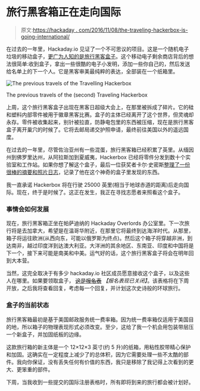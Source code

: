 # 旅行黑客箱正在走向国际

> 原文:[https://hackaday . com/2016/11/08/the-traveling-hackerbox-is-going-international/](https://hackaday.com/2016/11/08/the-travelling-hackerbox-is-going-international/)

在过去的一年里，Hackaday.io 见证了一个不可思议的项目。这是一个随机电子垃圾的移动盒子，[更广为人知的是旅行黑客盒子](https://hackaday.io/project/7373-travelling-hacker-box)。这个移动电子剩余商店背后的想法很简单:收到盒子，拿出一些很酷的电子小发明，添加一些你自己的，然后发送给名单上的下一个人。它是黑客审美最纯粹的表达，全部装在一个纸箱里。

![The previous travels of the Travelling Hackerbox](../Images/4c983b7be7ec6a536fb5feed1b8fafb4.png)

The previous travels of the (second) Traveling Hackerbox

上周，这个旅行黑客盒子出现在黑客日超级大会上，在那里被拆成了碎片。它的硅和塑料内部零件被用于徽章黑客比赛。盒子的主体已经离开了这个世界，但灵魂却永存。零件被收集起来，别针被拉直，防静电包里的东西被压缩，现在是旅行黑客盒子离开巢穴的时候了。它将去邮局递交护照申请，最终前往美国以外的遥远国度。

在过去的一年里，尽管佐治亚州有一些混蛋，旅行黑客箱已经积累了英里。从缅因州到佛罗里达州，从阿拉斯加到夏威夷，Hackerbox 已经将零件分发到数十个实验室和工作站。如果你想了解这个盒子，最后一位获奖者卡尔·史密斯[整理了一份很棒的摘要和照片日志](https://hackaday.io/project/7373/log/47247-hacker-box-visits-north-dakota)，记录了他在这个神奇的盒子里发现的东西。

我一直承诺 Hackerbox 将在行驶 25000 英里(相当于地球赤道的距离)后走向国际。现在，终于是时候了。这正在发生，我正在寻找志愿者来照看这个盒子。

### 事情会如何发展

现在，旅行黑客箱正坐在帕萨迪纳的 Hackaday Overlords 办公室里。下一次旅行将是去加拿大，希望是在温哥华附近，在那里它将最终到达海洋时代。从那里，箱子将运往欧洲(从西向东，可能以俄罗斯为终点)。然后这个箱子将穿越非洲，到达南非，越过印度洋到达澳大利亚。大洋洲的其余地区、东南亚、印度和中国将是下一个，接下来可能是南美和中美。运气好的话，这个旅行黑客盒子将会在明年回到大本营。

当然，这完全取决于有多少 hackaday.io 社区成员愿意接收这个盒子，以及这些人在哪里。如果要领取盒子， ~~[这是报名表](http://nope)~~ *【报名表现已关闭】*。该表格将在下周开放，之后我将查看回复，考虑每一个回复，并计划这次史诗般的环球旅行。

### 盒子的当前状态

旅行黑客箱最初是基于美国邮政服务统一费率箱。因为统一费率箱仅适用于美国目的地，所以箱子的物理表现形式必须改变。至少，这给了我一个机会用包装带层压一个新盒子，并加固纸板的边缘。

这款旅行箱的新主体是一个 12×12×3 英寸(约 5 升)的纸箱，用粘性胶带精心保护和加固。这确实在一定程度上减少了的总体积，因为它需要处理一些不太酷的部件。我向你保证，没有丢失任何有价值的东西，我只是移除了我记得上次看到的更大、更笨重的部件。

下周，当我收到一些提交的国际注册表格时，所有即将到来的旅行都会被计划好。